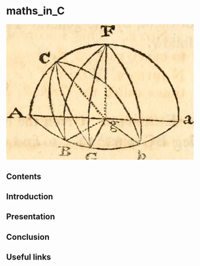 # maths_in_C

![maths in C](images/top_of_repos.jpg)

## Contents

<a href="introduction"></a>
## Introduction

<a href="presentation"></a>
## Presentation

<a href="conclusion"></a>
## Conclusion

<a href="useful_links"></a>
## Useful links
